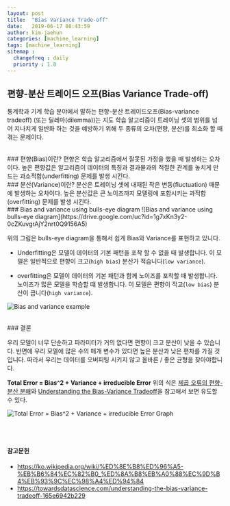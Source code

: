 ```yaml
---
layout: post
title:  "Bias Variance Trade-off"
date:   2019-06-17 08:43:59
author: kim-jaehun
categories: [machine_learning]
tags: [machine_learning]
sitemap :
  changefreq : daily
  priority : 1.0
---
```


## 편향-분산 트레이드 오프(Bias Variance Trade-off)

통계학과 기계 학습 분야에서 말하는 편향-분산 트레이드오프(Bias-variance tradeoff) (또는 딜레마(dilemma))는 지도 학습 알고리즘이 트레이닝 셋의 범위를 넘어 지나치게 일반화 하는 것을 예방하기 위해 두 종류의 오차(편향, 분산)를 최소화 할 때 겪는 문제이다.

<br>
### 편향(Bias)이란?
편향은 학습 알고리즘에서 잘못된 가정을 했을 때 발생하는 오차이다. 높은 편향값은 알고리즘이 데이터의 특징과 결과물과의 적절한 관계를 놓치게 만드는 과소적합(underfitting) 문제를 발생 시킨다.

<br>
### 분산(Variance)이란?
분산은 트레이닝 셋에 내재된 작은 변동(fluctuation) 때문에 발생하는 오차이다. 높은 분산값은 큰 노이즈까지 모델링에 포함시키는 과적합(overfitting) 문제를 발생 시킨다.

<br>
### Bias and variance using bulls-eye diagram
![Bias and variance using bulls-eye diagram](https://drive.google.com/uc?id=1g7xKn3y2-0cZKuvgrAjY2nrt0Q9156A5)

위의 그림은 bulls-eye diagram을 통해서 쉽게 Bias와 Variance를 표현하고 있니다.

* Underfitting은 모델이 데이터의 기본 패턴을 포착 할 수 없을 때 발생합니다. 이 모델은 일반적으로 편향이 크고(`high bias`) 분산가 적습니다(`low variance`).

* overfitting은 모델이 데이터의 기본 패턴과 함께 노이즈를 포착할 때 발생합니다. 노이즈가 많은 모델을 학습할 떄 발생합니다. 이 모델은 편향이 작고(`low bias`) 분산이 큽니다(`high variance`).

![Bias and variance example](https://drive.google.com/uc?id=1t8cBVneRauDc0z6iY-G4Slj2cd470-EC)

<br>
### 결론

우리 모델이 너무 단순하고 파라미터가 거의 없다면 편향이 크고 분산이 낮을 수 있습니다.
반면에 우리 모델에 많은 수의 매개 변수가 있다면 높은 분산과 낮은 편차를 가질 것입니다.
따라서 우리는 데이터를 오버피팅 시키지 않고 올바른 / 좋은 균형을 찾아야합니다.

**Total Error = Bias^2 + Variance + irreducible Error**
 위의 식은 [제곱 오류의 편향-분산 분해](https://ko.wikipedia.org/wiki/%ED%8E%B8%ED%96%A5-%EB%B6%84%EC%82%B0_%ED%8A%B8%EB%A0%88%EC%9D%B4%EB%93%9C%EC%98%A4%ED%94%84)와 [Understanding the Bias-Variance Tradeoff](https://towardsdatascience.com/understanding-the-bias-variance-tradeoff-165e6942b229)을 참고해서 보면 유도할 수 있다.

![Total Error = Bias^2 + Variance + irreducible Error Graph](https://drive.google.com/uc?id=1fkUZqaqV6HDF04lpTwP9tPft6Vaxv4AX)







 <br><br>
 #### 참고문헌
 * https://ko.wikipedia.org/wiki/%ED%8E%B8%ED%96%A5-%EB%B6%84%EC%82%B0_%ED%8A%B8%EB%A0%88%EC%9D%B4%EB%93%9C%EC%98%A4%ED%94%84
* https://towardsdatascience.com/understanding-the-bias-variance-tradeoff-165e6942b229
